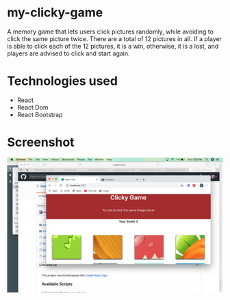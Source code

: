 # my-clicky-game
A memory game that lets users click pictures randomly, while avoiding to click the same picture twice.
There are a total of 12 pictures in all. If a player is able to click each of the 12 pictures, it is a win, otherwise, it is a lost, and players are advised to click and start again.

# Technologies used
- React
- React Dom
- React Bootstrap

# Screenshot
![home page](clicky/src/assets/clickyjpg.png)